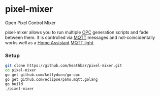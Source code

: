 # pixel-mixer
Open Pixel Control Mixer

pixel-mixer allows you to run multiple [OPC](http://openpixelcontrol.org/) generation scripts and fade between them. It is controlled via [MQTT](http://mqtt.org/) messages and not-coincidentally works well as a [Home Assistant](https://home-assistant.io/) [MQTT light](https://home-assistant.io/components/light.mqtt/).

### Setup
```bash
git clone https://github.com/heathbar/pixel-mixer.git
cd pixel-mixer
go get github.com/kellydunn/go-opc
go get github.com/eclipse/paho.mqtt.golang
go build
./pixel-mixer
```
